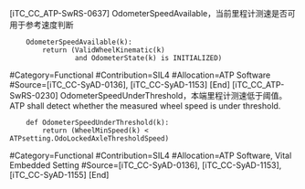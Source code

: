 ﻿
[iTC_CC_ATP-SwRS-0637]
OdometerSpeedAvailable，当前里程计测速是否可用于参考速度判断
```
	OdometerSpeedAvailable(k):
	    return (ValidWheelKinematic(k)
	            and OdometerState(k) is INITIALIZED)
```
\#Category=Functional
\#Contribution=SIL4
\#Allocation=ATP Software
\#Source=[iTC_CC-SyAD-0136], [iTC_CC-SyAD-1153]
[End]
[iTC_CC_ATP-SwRS-0230]
OdometerSpeedUnderThreshold，本端里程计测速低于阈值。
ATP shall detect whether the measured wheel speed is under threshold.
```
	def OdometerSpeedUnderThreshold(k):
	    return (WheelMinSpeed(k) < ATPsetting.OdoLockedAxleThresholdSpeed)
```
\#Category=Functional
\#Contribution=SIL4
\#Allocation=ATP Software, Vital Embedded Setting
\#Source=[iTC_CC-SyAD-0136], [iTC_CC-SyAD-1153], [iTC_CC-SyAD-1155]
[End]
